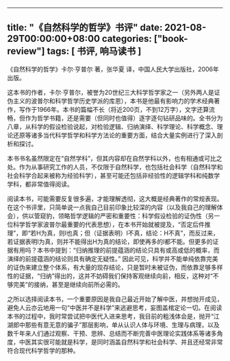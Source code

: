 
---
title: "《自然科学的哲学》书评"
date: 2021-08-29T00:00:00+08:00
categories: ["book-review"]
tags: [ 书评, 响马读书 ]
---

《自然科学的哲学》卡尔·亨普尔 著，张华夏 译，中国人民大学出版社，2006年出版。

这本书的作者，卡尔·亨普尔，被誉为20世纪三大科学哲学家之一（另外两人是证伪主义的波普尔和科学哲学历史学派的库恩），本书是他最有影响力的学术经典著作，写作于1966年。本书的篇幅不长（将近200页，不到12万字），文字还算流畅，但作为哲学书籍，还是需要（但同时也值得）逐字逐句钻研品味的。全书分为八章，从科学的假设检验说起，对检验逻辑、归纳演绎、科学理论、科学概念、理论还原等诸多当代科学哲学和科学方法论的重要方面，结合大量实例进行了深入剖析和探讨。

本书书名虽然限定在“自然学科”，但其内容却在自然学科以外，也有相通或可比之处。作为从事研究工作的人员，不仅限于自然科学，也包括社会科学（自然科学和社会科学合起来被称为经验科学），甚至可能还包括非经验性的逻辑学科和纯数学学科，都非常值得阅读。

阅读本书，可能需要反复很多遍，才能理解透彻，这大概是经典著作的常规表现。在这个书评里，只简单说一点我自己目前印象比较深的内容（以及我自己的理解体会），供以管窥豹，领略哲学逻辑的严密和重要性：科学假设检验的证伪性（另一位科学哲学家波普尔最重要的代表思想），在本书开始就被提及，“否定后件推理”，即“若H为真，则I也真；但（证据表明）I不真，结论：H不真”，而反过来，若证据表明I为真，则并不能得出H为真的结论，即使再多的I都不能。但更多的证据有用吗？本书中提到：“归纳推理的前提蕴涵的结论只具有或高或低的概率，而演绎的前提蕴涵的结论则具有确定无疑性。” 因此可见，科学并不能单纯依靠完美的证伪来建立整个体系，有大量的现存结论，只是暂时未被证伪，而依靠足够多样性的证据，“归纳”得出的，这并不妨碍我们保持客观继续向前，相反，这种对“不够完美”的接纳，甚至是继续向前所必需的。

之所以选择阅读本书，一个重要原因是我自己最近开始了解中医，并想抛开成见，避免人云亦云地用一句“中医并不是科学”来逃避思考，妄图盖棺定论一切。在阅读本书的过程中，我时常尝试把中医代入进来思考，我目前的粗浅体会是，抛开“江湖郎中那些有意无意的骗子”那层影响，单从认识人体与环境、生理与病理，以及数千年来人们通过观察、干预、思辨、总结而不断完善中医理论实践体系等诸多角度，中医其实很可能就是科学，是同时涵盖自然科学和社会科学、并且还经常非常符合现代科学哲学的那种。
